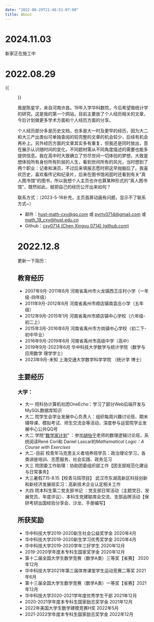```yaml
---
date: "2022-08-29T21:48:51-07:00"
title: About
---
```

# 2024.11.03
新家正在施工中
# 2022.08.29

{{<figure src="/media/images/about_my_photo.jpg" caption=" " width="640">}} 

我是陈星宇，来自河南许昌，19年入学华科数院，今后希望做统计学的研究。这是我的第一个网站，目前主要放了个人经历相关的文章，今后计划做更多学术方面和个人经历方面的分享。

个人经历部分多是历史文档，也多是大一时及更早的经历，因为大二和大三产出类似可单独查阅的较完整的文章的机会较少，后续有机会再补上。另外经历方面的文章其实多有重复，但我还是同时放出，意在展示认识随时间的变化，不同题材需从不同角度描述的需要也能多提供信息。我在高中时大致确立了穷尽世间一切体验的梦想，大致是想体验所有身份所有阶层的人生，看到世间所有的风光，当时想到了两个职业：记者和演员，不过后来填报志愿时把这早抛脑后了。我喜欢历史，喜欢看传记和纪录片，后来在图书馆闲逛时还看到有关“真人图书馆”的图书，所以我想个人主页也许也算某种形式的“真人图书馆”，既然如此，就把自己的经历公开出来如何？

联系方式：（2023-5-16补充，主页首屏动画有问题，显示不了联系方式~）

- 邮件：hust-math-cxy@qq.com 或 pyrty0714@gmail.com 或 math_19_cxy@hust.edu.cn
- Github：[cxy0714 (Chen Xingyu 0714) (github.com)](https://github.com/cxy0714)

# 2022.12.8

更新一下简历：

## 教育经历

- 2007年9月-2011年6月 河南省禹州市火龙镇西王庄村小学（一年级-四年级）
- 2011年9月-2012年6月 河南省禹州市顺店镇南袁庄小学（五年级）
- 2012年9月-2015年1月 河南省禹州市顺店镇中心学校（六年级-初二上）
- 2015年3月-2016年6月 河南省禹州市方岗镇中心学校（初二下-初中毕业）
- 2016年9月-2019年6月 河南省禹州市高级中学（高中）
- 2019年9月-2023年6月 华中科技大学数学与统计学院（数学与应用数学 理学学士）
- 2023年9月-未知 上海交通大学数学科学学院 （统计学 博士）

## 主要经历

### 大学：

- 大一 院科协计算机社团OneEcho：学习了部分Web后端开发与MySQL数据库知识
- 大二 院学生会学业发展中心负责人：组织每周兴趣讨论班、期末辅导课、模拟考试、师生交流会等活动，深度参与运营院学业发展中心公共QQ号
- 大二 学院“[数学家计划](https://mp.weixin.qq.com/s/aDX8OoVkNMfZL6dymnr71w)” ：参加[胡怡宁](http://english.maths.hust.edu.cn/info/1011/1093.htm)老师的数理逻辑讨论班，系统阅读René Cori和 Daniel Lascar的*Mathematical Logic：A Course with Exercises*
- 大二-目前 校青年马克思主义者培养班学员：政治理论学习，各类讲座培训、志愿服务、社会实践、政务见习
- 大三 院团委工作助理：协助团委组织部工作【团支部规范化建设与日常事务】
- 大三暑假7.15-8.15【校青马班项目】 武汉市东湖高新区科技创新和新经济发展局实习：高新技术企业认定相关工作
- 大四 院本科生第二党支部书记 ：党支部日常活动（主题党日、发展党员、年度评议）、本科生党建联席会交流、支部品牌活动【保研考研出国经验分享会、沙龙、手册编写】

## 所获奖励

- 华中科技大学2019-2020新生社会公益奖学金 2020年4月
- 华中科技大学2019-2020新生学习优秀奖学金 2020年4月
- 华中科技大学2019-2020学年三好学生 2020年12月
- 2019-2020学年度本专科生国家奖学金 2020年12月
- 第十二届全国大学生数学竞赛（数学A类）三等奖【省赛】 2020年12月
- 华中科技大学2021年第三届体育课堂学生运动竞赛二等奖 2021年6月
- 第十三届全国大学生数学竞赛（数学A类）一等奖【省赛】2021年12月
- 华中科技大学2020-2021学年度优秀学生干部 2021年12月
- 2020-2021学年度本专科生国家励志奖学金 2021年12月
- 2022年美国大学生数学建模竞赛H奖 2022年5月
- 2021-2022学年度本专科生国家励志奖学金 2022年12月
